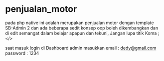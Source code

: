 # penjualan_motor
pada php native ini adalah merupakan penjualan motor dengan template SB-Admin 2 dan ada beberapa sedit konsep oop
boleh dikembangkan dan di edit semangat dalam belajar apapun dan tekuni, Jangan lupa titik Koma ; </>

saat masuk login di Dashboard admin masukkan
email : dedy@gmail.com
password : 1234
